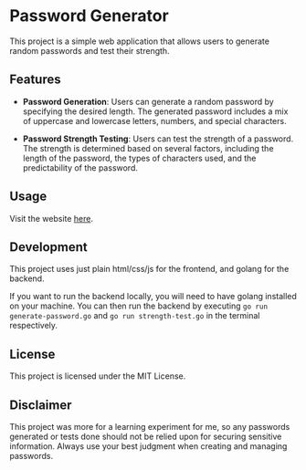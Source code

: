 # Password Generator

This project is a simple web application that allows users to generate random passwords and test their strength.

## Features

- **Password Generation**: Users can generate a random password by specifying the desired length. The generated password includes a mix of uppercase and lowercase letters, numbers, and special characters.

- **Password Strength Testing**: Users can test the strength of a password. The strength is determined based on several factors, including the length of the password, the types of characters used, and the predictability of the password.

## Usage

Visit the website [here](https://jwt2706.ca/PasswordGenerator).

## Development

This project uses just plain html/css/js for the frontend, and golang for the backend.

If you want to run the backend locally, you will need to have golang installed on your machine. You can then run the backend by executing `go run generate-password.go` and `go run strength-test.go` in the terminal respectively.

## License

This project is licensed under the MIT License.

## Disclaimer

This project was more for a learning experiment for me, so any passwords generated or tests done should not be relied upon for securing sensitive information. Always use your best judgment when creating and managing passwords.
